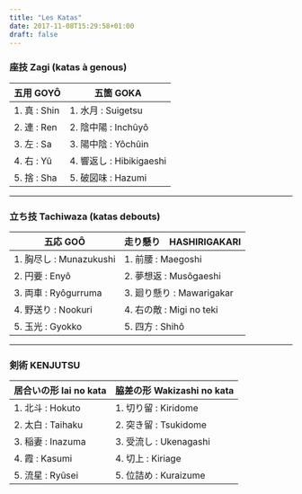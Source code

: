 ```yaml
---
title: "Les Katas"
date: 2017-11-08T15:29:58+01:00
draft: false
---
```


### 座技 Zagi (katas à genous)
| 五用 GOYÔ    | 五箇 GOKA             |
| ------------ | --------------------- |
|1. 真 : Shin  |1. 水月 : Suigetsu     |
|2. 連 : Ren   |2. 陰中陽 : Inchûyô    |
|3. 左 : Sa    |3. 陽中陰 : Yôchûin    |
|4. 右 : Yû    |4. 響返し : Hibikigaeshi|
|5. 捨 : Sha   |5. 破図味 : Hazumi      |

___

### 立ち技 Tachiwaza (katas debouts) 

|五応   GOÔ              |走り懸り　HASHIRIGAKARI   |
|------------------------|--------------------------|
|1. 胸尽し : Munazukushi |1. 前腰 : Maegoshi        |
|2. 円要 : Enyô          |2. 夢想返 : Musôgaeshi    |
|3. 両車 : Ryôgurruma    |3. 廻り懸り : Mawarigakar |
|4. 野送り : Nookuri     |4. 右の敵 : Migi no teki  |
|5. 玉光 : Gyokko        |5. 四方 : Shihô           |

___

### 剣術 KENJUTSU 
|居合いの形 Iai no kata |脇差の形 Wakizashi no kata |
|-----------------------|---------------------------|
|1. 北斗 : Hokuto       |1. 切り留 : Kiridome       |
|2. 太白 : Taihaku      |2. 突き留 : Tsukidome      |
|3. 稲妻 : Inazuma      |3. 受流し : Ukenagashi     |
|4. 霞 : Kasumi         |4. 切上 : Kiriage          |
|5. 流星 : Ryûsei       |5. 位詰め : Kuraizume      |
 
